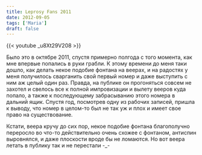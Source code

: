 ```yaml
---
title: Leprosy Fans 2011
date: 2012-09-05
tags: ['Maria']
draft: false
---
```

{{< youtube _u8Xt29V208 >}}

<p>Было это в октябре 2011, спустя примерно полгода с того момента, как мне впервые попались в руки грабли. К этому времени до меня таки дошло, как делать некое подобие фонтана на веерах, и на радостях у меня получилось сварганить свой первый номер и даже выступить с ним аж целый один раз. Правда, на публике он прогоняться совсем не захотел и свелось все к полной импровизации и вылету вееров куда попало, а также к последующему забрасыванию этого номера в дальний ящик. Спустя год, посмотрев одну из рабочих записей, пришла к выводу, что номер в целом-то был не так уж и плох и имеет свое право на существование.

Кстати, веера кручу до сих пор, некое подобие фонтана благополучно переросло во что-то действительно очень схожее с фонтаном, антиспин выровнялся, и даже плоскости вроде бы не ломаются. Но вот веера летать в публику так и не перестали -_-</p>
